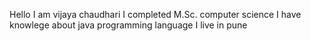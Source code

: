 Hello
I am vijaya chaudhari
I completed M.Sc. computer science
I have knowlege about java programming language
I live in pune
